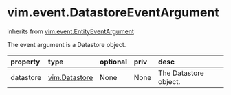 vim.event.DatastoreEventArgument
================================
inherits from [vim.event.EntityEventArgument](docs/vim.event.EntityEventArgument.md)


The event argument is a Datastore object.

| property | type | optional | priv | desc |
|:---------|:-----|:---------|:-----|:-----|
| datastore | [vim.Datastore](vim.Datastore.md "vim.Datastore") | None | None | The Datastore object. |


